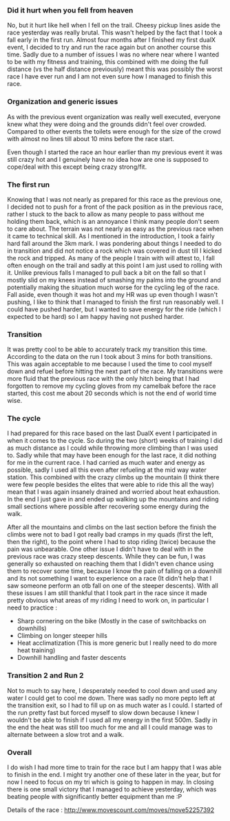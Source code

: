 ### Did it hurt when you fell from heaven

No, but it hurt like hell when I fell on the trail. Cheesy pickup lines aside
the race yesterday was really brutal. This wasn't helped by the fact that I took
a fall early in the first run. Almost four months after I finished my first
dualX event, I decided to try and run the race again but on another course this
time. Sadly due to a number of issues I was no where near where I wanted to be
with my fitness and training, this combined with me doing the full distance (vs
the half distance previously) meant this was possibly the worst race I have ever
run and I am not even sure how I managed to finish this race.

### Organization and generic issues

As with the previous event organization was really well executed, everyone knew
what they were doing and the grounds didn't feel over crowded. Compared to other
events the toilets were enough for the size of the crowd with almost no lines
till about 10 mins before the race start.

Even though I started the race an hour earlier than my previous event it was
still crazy hot and I genuinely have no idea how are one is supposed to
cope/deal with this except being crazy strong/fit. 

### The first run

Knowing that I was not nearly as prepared for this race as the previous one, I
decided not to push for a front of the pack position as in the previous race,
rather I stuck to the back to allow as many people to pass without me holding
them back, which is an annoyance I think many people don't seem to care about.
The terrain was not nearly as easy as the previous race when it came to
technical skill. As I mentioned in the introduction, I took a fairly hard fall
around the 3km mark. I was pondering about things I needed to do in transition
and did not notice a rock which was covered in dust till I kicked the rock and
tripped. As many of the people I train with will attest to, I fall often enough
on the trail and sadly at this point I am just used to rolling with it. Unlike
previous falls I managed to pull back a bit on the fall so that I mostly slid
on my knees instead of smashing my palms into the ground and potentially making
the situation much worse for the cycling leg of the race. Fall aside, even
though it was hot and my HR was up even though I wasn't pushing, I like to think
that I managed to finish the first run reasonably well. I could have pushed
harder, but I wanted to save energy for the ride (which I expected to be hard)
so I am happy having not pushed harder.

### Transition

It was pretty cool to be able to accurately track my transition this time.
According to the data on the run I took about 3 mins for both transitions. This
was again acceptable to me because I used the time to cool myself down and
refuel before hitting the next part of the race. My transitions were more
fluid that the previous race with the only hitch being that I had forgotten to
remove my cycling gloves from my camelbak before the race started, this cost
me about 20 seconds which is not the end of world time wise.

### The cycle

I had prepared for this race based on the last DualX event I participated in
when it comes to the cycle. So during the two (short) weeks of training I did
as much distance as I could while throwing more climbing than I was used to.
Sadly while that may have been enough for the last race, it did nothing for me
in the current race. I had carried as much water and energy as possible, sadly
I used all this even after refueling at the mid way water station. This
combined with the crazy climbs up the mountain (I think there were few people
besides the elites that were able to ride this all the way) mean that I was
again insanely drained and worried about heat exhaustion.  In the end I just
gave in and ended up walking up the mountains and riding small sections where
possible after recovering some energy during the walk. 

After all the mountains
and climbs on the last section before the finish the climbs were not to bad
I got really bad cramps in my quads (first the left, then the right), to the
point where I had to stop riding (twice) because the pain was unbearable.  One
other issue I didn't have to deal with in the previous race was crazy steep
descents.  While they can be fun, I was generally so exhausted on reaching them
that I didn't even chance using them to recover some time, because I know the
pain of falling on a downhill and its not something I want to experience on a
race (It didn't help that I saw someone perform an otb fall on one of the steeper
descents). With all these issues I am still thankful that I took part in the
race since it made pretty obvious what areas of my riding I need to work on, in
particular I need to practice :

- Sharp cornering on the bike (Mostly in the case of switchbacks on downhills)
- Climbing on longer steeper hills
- Heat acclimatization (This is more generic but I really need to do more heat training)
- Downhill handling and faster descents

### Transition 2 and Run 2

Not to much to say here, I desperately needed to cool down and used any water I could
get to cool me down. There was sadly no more pepto left at the transition exit, so I
had to fill up on as much water as I could. I started of the run pretty fast but forced
myself to slow down because I knew I wouldn't be able to finish if I used all my energy
in the first 500m. Sadly in the end the heat was still too much for me and all I could
manage was to alternate between a slow trot and a walk.

### Overall

I do wish I had more time to train for the race but I am happy that I was able to finish
in the end. I might try another one of these later in the year, but for now I need to focus
on my tri which is going to happen in may. In closing there is one small victory that I managed
to achieve yesterday, which was beating people with significantly better equipment than me :P

Details of the race : http://www.movescount.com/moves/move52257392

